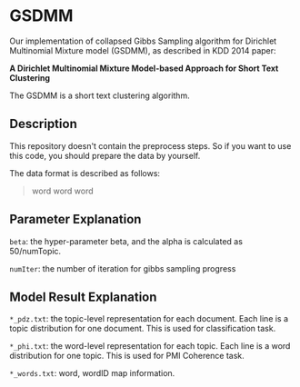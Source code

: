 # GSDMM
Our implementation of collapsed Gibbs Sampling algorithm for Dirichlet Multinomial Mixture model (GSDMM), as described in KDD 2014 paper:

**A Dirichlet Multinomial Mixture Model-based Approach for
Short Text Clustering**

The GSDMM is a short text clustering algorithm.

## Description

This repository doesn't contain the preprocess steps. So if you want to use this code, you should prepare the data by yourself. 

The data format is described as follows:
>word word word

## Parameter Explanation

`beta`: the hyper-parameter beta, and the alpha is calculated as 50/numTopic.

`numIter`: the number of iteration for gibbs sampling progress

## Model Result Explanation
`*_pdz.txt`: the topic-level representation for each document. Each line is a topic distribution for one document. This is used for classification task.

`*_phi.txt`: the word-level representation for each topic. Each line is a word distribution for one topic. This is used for PMI Coherence task.

`*_words.txt`: word, wordID map information.





